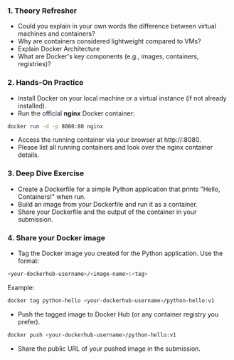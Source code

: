 
### 1. Theory Refresher
   * Could you explain in your own words the difference between virtual machines and containers?
   * Why are containers considered lightweight compared to VMs?
   * Explain Docker Architecture
   * What are Docker's key components (e.g., images, containers, registries)?

### 2. Hands-On Practice
   * Install Docker on your local machine or a virtual instance (if not already installed).
   * Run the official **nginx** Docker container:

```bash
docker run -d -p 8080:80 nginx
```
   * Access the running container via your browser at http://<your-ip>:8080.
   * Please list all running containers and look over the nginx container details.

### 3. Deep Dive Exercise
   * Create a Dockerfile for a simple Python application that prints "Hello, Containers!" when run.
   * Build an image from your Dockerfile and run it as a container.
   * Share your Dockerfile and the output of the container in your submission.

### 4. Share your Docker image
   * Tag the Docker image you created for the Python application. Use the format:

```bash
<your-dockerhub-username>/<image-name>:<tag>
```

Example:
```bash
docker tag python-hello <your-dockerhub-username>/python-hello:v1
```
   * Push the tagged image to Docker Hub (or any container registry you prefer).
```bash
docker push <your-dockerhub-username>/python-hello:v1
```
   * Share the public URL of your pushed image in the submission.
